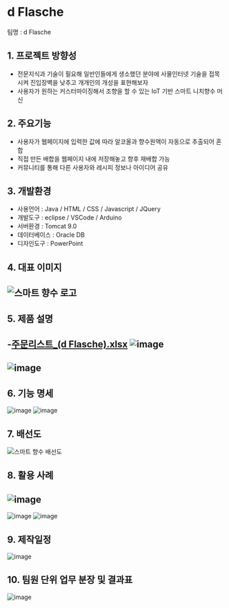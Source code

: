 # d Flasche

팀명 : d Flasche


## 1. 프로젝트 방향성
- 전문지식과 기술이 필요해 일반인들에게 생소했던 분야에 사물인터넷 기술을 접목시켜 진입장벽을 낮추고 개개인의 개성을 표현해보자
- 사용자가 원하는 커스터마이징해서 조향을 할 수 있는 IoT 기반 스마트 니치향수 머신

## 2. 주요기능
- 사용자가 웹페이지에 입력한 값에 따라 알코올과 향수원액이 자동으로 추출되어 혼합
- 직접 만든 배합을 웹페이지 내에 저장해놓고 향후 재배합 가능
- 커뮤니티를 통해 다른 사용자와 레시피 정보나 아이디어 공유

## 3. 개발환경
- 사용언어 : Java / HTML / CSS / Javascript / JQuery
- 개발도구 : eclipse / VSCode / Arduino
- 서버환경 : Tomcat 9.0
- 데이터베이스 : Oracle DB
- 디자인도구 : PowerPoint

## 4. 대표 이미지
![스마트 향수 로고](https://user-images.githubusercontent.com/99242608/158059389-cdee0a62-3a22-435d-8327-7e3dc52b699e.jpg)
---

## 5. 제품 설명
-[주문리스트_(d Flasche).xlsx](https://github.com/2022-SMHRD-KDT-IoT-1/d-Flasche/files/8237342/_.d.Flasche.xlsx)
![image](https://user-images.githubusercontent.com/98814249/158010430-233bc2df-ab3f-40c2-8538-8fd4ed75adcb.png)
---
![image](https://user-images.githubusercontent.com/98814249/158010529-a834981a-04cc-4449-af19-cda4a7ef865a.png)
---

## 6. 기능 명세
![image](https://user-images.githubusercontent.com/98814249/158011209-8fc56b76-9b03-4f3d-8ff3-223151a8aa7c.png)
![image](https://user-images.githubusercontent.com/98814249/158011230-792f3298-ba98-4e15-986f-73e8b373d4c0.png)

## 7. 배선도
![스마트 향수 배선도](https://user-images.githubusercontent.com/99242608/158059357-e5d5d1e7-a388-464f-bf3c-7bfc76f87e7d.png)

## 8. 활용 사례
![image](https://user-images.githubusercontent.com/98814249/158011442-a3d76972-0317-4229-b446-d2a59e996fb9.png)
---
![image](https://user-images.githubusercontent.com/98814249/158011715-90576439-5a79-46bf-aaf4-fb896dcf8c9a.png)
![image](https://user-images.githubusercontent.com/98814249/158011852-940f444d-0084-4ff2-834f-ac69e4e934ca.png)

## 9. 제작일정
![image](https://user-images.githubusercontent.com/98814249/158012380-c69d8e8b-d432-4525-8649-3ebac8db973c.png)

## 10. 팀원 단위 업무 분장 및 결과표
![image](https://user-images.githubusercontent.com/98814249/158012542-bb5f49ae-4580-420b-bbdb-978f6923218a.png)
